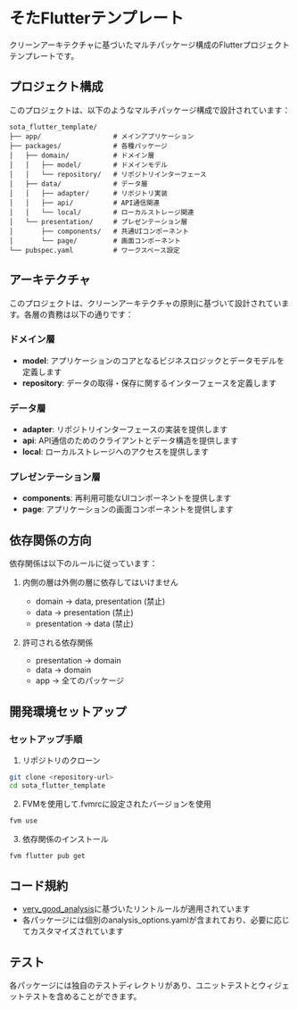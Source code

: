# そたFlutterテンプレート

クリーンアーキテクチャに基づいたマルチパッケージ構成のFlutterプロジェクトテンプレートです。

## プロジェクト構成

このプロジェクトは、以下のようなマルチパッケージ構成で設計されています：

```
sota_flutter_template/
├── app/                  # メインアプリケーション
├── packages/             # 各種パッケージ
│   ├── domain/           # ドメイン層
│   │   ├── model/        # ドメインモデル
│   │   └── repository/   # リポジトリインターフェース
│   ├── data/             # データ層
│   │   ├── adapter/      # リポジトリ実装
│   │   ├── api/          # API通信関連
│   │   └── local/        # ローカルストレージ関連
│   └── presentation/     # プレゼンテーション層
│       ├── components/   # 共通UIコンポーネント
│       └── page/         # 画面コンポーネント
└── pubspec.yaml          # ワークスペース設定
```

## アーキテクチャ

このプロジェクトは、クリーンアーキテクチャの原則に基づいて設計されています。各層の責務は以下の通りです：

### ドメイン層
- **model**: アプリケーションのコアとなるビジネスロジックとデータモデルを定義します
- **repository**: データの取得・保存に関するインターフェースを定義します

### データ層
- **adapter**: リポジトリインターフェースの実装を提供します
- **api**: API通信のためのクライアントとデータ構造を提供します
- **local**: ローカルストレージへのアクセスを提供します

### プレゼンテーション層
- **components**: 再利用可能なUIコンポーネントを提供します
- **page**: アプリケーションの画面コンポーネントを提供します

## 依存関係の方向

依存関係は以下のルールに従っています：

1. 内側の層は外側の層に依存してはいけません
   - domain → data, presentation (禁止)
   - data → presentation (禁止)
   - presentation → data (禁止)

2. 許可される依存関係
   - presentation → domain
   - data → domain
   - app → 全てのパッケージ

## 開発環境セットアップ

### セットアップ手順

1. リポジトリのクローン
```bash
git clone <repository-url>
cd sota_flutter_template
```

2. FVMを使用して.fvmrcに設定されたバージョンを使用
```bash
fvm use
```

3. 依存関係のインストール
```bash
fvm flutter pub get
```


## コード規約

- [very_good_analysis](https://pub.dev/packages/very_good_analysis)に基づいたリントルールが適用されています
- 各パッケージには個別のanalysis_options.yamlが含まれており、必要に応じてカスタマイズされています

## テスト

各パッケージには独自のテストディレクトリがあり、ユニットテストとウィジェットテストを含めることができます。
